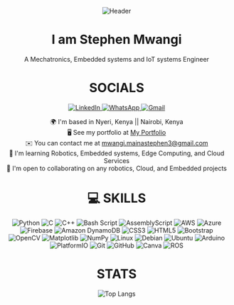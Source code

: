 <p align="center">
  <img src="https://capsule-render.vercel.app/api?type=venom&color=gradient&height=200&section=header&text=Hey%20There!&fontSize=90" alt="Header">
</p>

<h1 align="center">I am Stephen Mwangi</h1>
<p align="center"> A Mechatronics, Embedded systems and IoT systems Engineer </p>

<h1 align= "center"> SOCIALS </h1>

<p align="center">
  <a href="https://www.linkedin.com/in/stephen-maina-22587a23b" target="_blank" rel="noreferrer">
    <img src="https://img.shields.io/badge/linkedin-%230077B5.svg?style=for-the-badge&logo=linkedin&logoColor=white" alt="LinkedIn">
  </a>
  <a href="#" target="_blank" rel="noreferrer">
    <img src="https://img.shields.io/badge/WhatsApp-25D366?style=for-the-badge&logo=whatsapp&logoColor=white" alt="WhatsApp">
  </a>
  <a href="mailto:mwangi.mainastephen3@gmail.com" target="_blank" rel="noreferrer">
    <img src="https://img.shields.io/badge/Gmail-D14836?style=for-the-badge&logo=gmail&logoColor=white" alt="Gmail">
  </a>
</p>



<p align="center">
  🌍 I'm based in Nyeri, Kenya || Nairobi, Kenya<br>
  🖥️ See my portfolio at <a href="https://stephenmwangi.vercel.app/projects">My Portfolio</a><br>
  ✉️ You can contact me at <a href="mailto:mwangi.mainastephen3@gmail.com">mwangi.mainastephen3@gmail.com</a><br>
  🧠 I'm learning Robotics, Embedded systems, Edge Computing, and Cloud Services<br>
  🤝 I'm open to collaborating on any robotics, Cloud, and Embedded projects
</p>

<h1 align= "center"> 💻 SKILLS </h1>


<p align="center">
  
  <img src="https://img.shields.io/badge/python-3670A0?style=plastic&logo=python&logoColor=ffdd54" alt="Python">
  <img src="https://img.shields.io/badge/c-%2300599C.svg?style=plastic&logo=c&logoColor=white" alt="C">
  <img src="https://img.shields.io/badge/c++-%2300599C.svg?style=plastic&logo=c%2B%2B&logoColor=white" alt="C++">
  <img src="https://img.shields.io/badge/bash_script-%23121011.svg?style=plastic&logo=gnu-bash&logoColor=white" alt="Bash Script">
  <img src="https://img.shields.io/badge/assembly%20script-%23000000.svg?style=plastic&logo=assemblyscript&logoColor=white" alt="AssemblyScript">
  <img src="https://img.shields.io/badge/AWS-%23FF9900.svg?style=plastic&logo=amazon-aws&logoColor=white" alt="AWS">
  <img src="https://img.shields.io/badge/azure-%230072C6.svg?style=plastic&logo=microsoftazure&logoColor=white" alt="Azure">
  <img src="https://img.shields.io/badge/firebase-%23039BE5.svg?style=plastic&logo=firebase" alt="Firebase">
  <img src="https://img.shields.io/badge/Amazon%20DynamoDB-4053D6?style=plastic&logo=Amazon%20DynamoDB&logoColor=white" alt="Amazon DynamoDB">
  <img src="https://img.shields.io/badge/css3-%231572B6.svg?style=plastic&logo=css3&logoColor=white" alt="CSS3">
  <img src="https://img.shields.io/badge/html5-%23E34F26.svg?style=plastic&logo=html5&logoColor=white" alt="HTML5">
  <img src="https://img.shields.io/badge/bootstrap-%238511FA.svg?style=plastic&logo=bootstrap&logoColor=white" alt="Bootstrap">
  <img src="https://img.shields.io/badge/opencv-%23white.svg?style=plastic&logo=opencv&logoColor=white" alt="OpenCV">
  <img src="https://img.shields.io/badge/Matplotlib-%23ffffff.svg?style=plastic&logo=Matplotlib&logoColor=black" alt="Matplotlib">
  <img src="https://img.shields.io/badge/numpy-%23013243.svg?style=plastic&logo=numpy&logoColor=white" alt="NumPy">
  <img src="https://img.shields.io/badge/Linux-FCC624?style=plastic&logo=linux&logoColor=black" alt="Linux">
  <img src="https://img.shields.io/badge/Debian-D70A53?style=plastic&logo=debian&logoColor=white" alt="Debian">
  <img src="https://img.shields.io/badge/Ubuntu-E95420?style=plastic&logo=ubuntu&logoColor=white" alt="Ubuntu">
  <img src="https://img.shields.io/badge/-Arduino-00979D?style=plastic&logo=Arduino&logoColor=white" alt="Arduino">
  <img src="https://img.shields.io/badge/PlatformIO-%23222.svg?style=plastic&logo=platformio&logoColor=%23f5822a" alt="PlatformIO">
  <img src="https://img.shields.io/badge/git-%23F05033.svg?style=plastic&logo=git&logoColor=white" alt="Git">
  <img src="https://img.shields.io/badge/github-%23121011.svg?style=plastic&logo=github&logoColor=white" alt="GitHub">
  <img src="https://img.shields.io/badge/Canva-%2300C4CC.svg?style=plastic&logo=Canva&logoColor=white" alt="Canva">
  <img src="https://img.shields.io/badge/ros-%230A0FF9.svg?style=plastic&logo=ros&logoColor=white" alt="ROS">

</p>



<h1 align= "center"> STATS </h1>


<p align="center">
  <img src="https://github-readme-stats.vercel.app/api/top-langs/?username=SteveMwa&theme=great-gatsby&hide_border=true&include_all_commits=false&count_private=false&layout=compact" alt="Top Langs">
</p>



